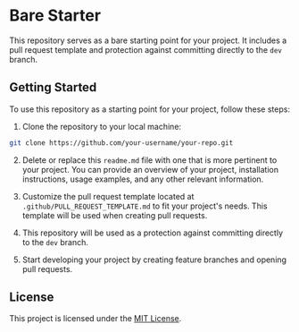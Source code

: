 # Bare Starter

This repository serves as a bare starting point for your project. It includes a pull request template and protection against committing directly to the `dev` branch.

## Getting Started

To use this repository as a starting point for your project, follow these steps:

1. Clone the repository to your local machine:

  ```bash
  git clone https://github.com/your-username/your-repo.git
  ```

2. Delete or replace this `readme.md` file with one that is more pertinent to your project. You can provide an overview of your project, installation instructions, usage examples, and any other relevant information.

3. Customize the pull request template located at `.github/PULL_REQUEST_TEMPLATE.md` to fit your project's needs. This template will be used when creating pull requests.

4. This repository will be used as a protection against committing directly to the `dev` branch.

5. Start developing your project by creating feature branches and opening pull requests.

## License

This project is licensed under the [MIT License](LICENSE).

